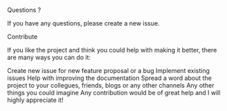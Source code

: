 Questions ?

If you have any questions, please create a new issue.

Contribute

If you like the project and think you could help with making it better, there are many ways you can do it:

Create new issue for new feature proposal or a bug
Implement existing issues
Help with improving the documentation
Spread a word about the project to your collegues, friends, blogs or any other channels
Any other things you could imagine
Any contribution would be of great help and I will highly appreciate it!
